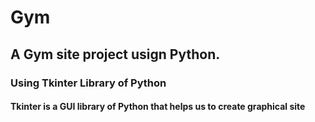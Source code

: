 # Gym
## A Gym site project usign Python.
### Using Tkinter Library of Python
#### Tkinter is a GUI library of Python that helps us to create graphical site 
